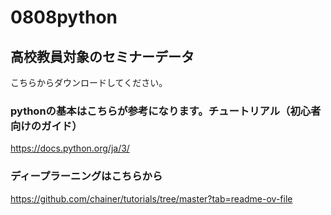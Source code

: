 # 0808python
## 高校教員対象のセミナーデータ

こちらからダウンロードしてください。

### pythonの基本はこちらが参考になります。チュートリアル（初心者向けのガイド）

https://docs.python.org/ja/3/

### ディープラーニングはこちらから

https://github.com/chainer/tutorials/tree/master?tab=readme-ov-file
